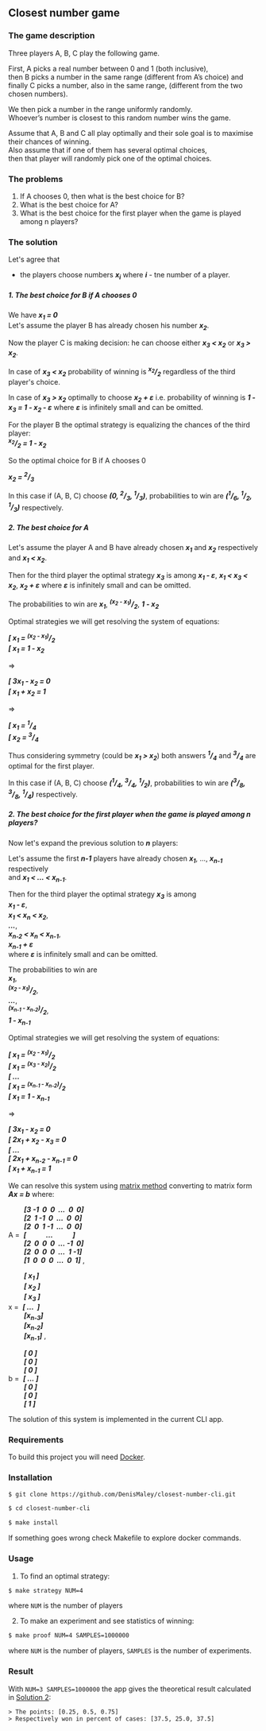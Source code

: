 ## Closest number game
### The game description

Three players A, B, C play the following game. 

First, A picks a real number between 0 and 1 (both inclusive),  
then B picks a number in the same range (different from A’s choice) and  
finally C picks a number, also in the same range, (different from the two chosen numbers). 

We then pick a number in the range uniformly randomly.  
Whoever’s number is closest to this random number wins the game. 

Assume that A, B and C all play optimally and their sole goal is to maximise their chances of winning.  
Also assume that if one of them has several optimal choices,  
then that player will randomly pick one of the optimal choices.

### The problems

1. If A chooses 0, then what is the best choice for B?
2. What is the best choice for A?
3. What is the best choice for the first player when the game is played among n players?

### The solution

Let's agree that 
* the players choose numbers ***x<sub>i</sub>*** where ***i*** - tne number of a player.

##### 1. The best choice for B if A chooses 0

We have ***x<sub>1</sub> = 0***  
Let's assume the player B has already chosen his number ***x<sub>2</sub>***.

Now the player C is making decision: he can choose either 
***x<sub>3</sub> < x<sub>2</sub>*** or 
***x<sub>3</sub> > x<sub>2</sub>***.

In case of ***x<sub>3</sub> < x<sub>2</sub>*** probability of winning is 
***<sup>x<sub>2</sub></sup>/<sub>2</sub>*** regardless of the third player's choice.

In case of ***x<sub>3</sub> > x<sub>2</sub>*** optimally to choose 
***x<sub>2</sub> + &epsilon;*** i.e.
probability of winning is ***1 - x<sub>3</sub> = 1 - x<sub>2</sub> - &epsilon;*** 
where ***&epsilon;*** is infinitely small and can be omitted.

For the player B the optimal strategy is equalizing the chances of the third player:  
***<sup>x<sub>2</sub></sup>/<sub>2</sub> = 1 - x<sub>2</sub>***  

So the optimal choice for B if A chooses 0 

***x<sub>2</sub> = <sup>2</sup>/<sub>3</sub>***

In this case if (A, B, C) choose ***(0, <sup>2</sup>/<sub>3</sub>, <sup>1</sup>/<sub>3</sub>)***,
probabilities to win are 
***(<sup>1</sup>/<sub>6</sub>, <sup>1</sup>/<sub>2</sub>, <sup>1</sup>/<sub>3</sub>)*** respectively.

##### 2. The best choice for A

Let's assume the player A and B have already 
chosen ***x<sub>1</sub>*** and ***x<sub>2</sub>*** respectively  
and ***x<sub>1</sub> < x<sub>2</sub>***.

Then for the third player the optimal strategy ***x<sub>3</sub>*** is among
***x<sub>1</sub> - &epsilon;***, 
***x<sub>1</sub> < x<sub>3</sub> < x<sub>2</sub>***,
***x<sub>2</sub> + &epsilon;*** 
where ***&epsilon;*** is infinitely small and can be omitted.

The probabilities to win are
***x<sub>1</sub>***, 
***<sup>(x<sub>2</sub> - x<sub>1</sub>)</sup>/<sub>2</sub>***,
***1 - x<sub>2</sub>*** 
 
Optimal strategies we will get resolving the system of equations:
 
***[ x<sub>1</sub> = <sup>(x<sub>2</sub> - x<sub>1</sub>)</sup>/<sub>2</sub>***  
***[ x<sub>1</sub> = 1 - x<sub>2</sub>***

=>

***[ 3x<sub>1</sub> - x<sub>2</sub> = 0***  
***[ x<sub>1</sub> + x<sub>2</sub> = 1***

=>

***[ x<sub>1</sub> = <sup>1</sup>/<sub>4</sub>***  
***[ x<sub>2</sub> = <sup>3</sup>/<sub>4</sub>***

Thus considering symmetry (could be ***x<sub>1</sub> > x<sub>2</sub>***) both answers 
***<sup>1</sup>/<sub>4</sub>*** and ***<sup>3</sup>/<sub>4</sub>*** are optimal for the first player.

In this case if (A, B, C) choose 
***(<sup>1</sup>/<sub>4</sub>, <sup>3</sup>/<sub>4</sub>, <sup>1</sup>/<sub>2</sub>)***,
probabilities to win are 
***(<sup>3</sup>/<sub>8</sub>, <sup>3</sup>/<sub>8</sub>, <sup>1</sup>/<sub>4</sub>)*** respectively.

##### 2. The best choice for the first player when the game is played among n players?

Now let's expand the previous solution to ***n*** players:

Let's assume the first ***n-1*** players have already 
chosen ***x<sub>1</sub>***, ..., ***x<sub>n-1</sub>*** respectively  
and ***x<sub>1</sub> < ... < x<sub>n-1</sub>***.

Then for the third player the optimal strategy ***x<sub>3</sub>*** is among  
***x<sub>1</sub> - &epsilon;***,  
***x<sub>1</sub> < x<sub>n</sub> < x<sub>2</sub>***,  
***...***,  
***x<sub>n-2</sub> < x<sub>n</sub> < x<sub>n-1</sub>***,  
***x<sub>n-1</sub> + &epsilon;***   
where ***&epsilon;*** is infinitely small and can be omitted.

The probabilities to win are  
***x<sub>1</sub>***,  
***<sup>(x<sub>2</sub> - x<sub>1</sub>)</sup>/<sub>2</sub>***,  
***...***,  
***<sup>(x<sub>n-1</sub> - x<sub>n-2</sub>)</sup>/<sub>2</sub>***,  
***1 - x<sub>n-1</sub>*** 
 
Optimal strategies we will get resolving the system of equations:
 
***[ x<sub>1</sub> = <sup>(x<sub>2</sub> - x<sub>1</sub>)</sup>/<sub>2</sub>***  
***[ x<sub>1</sub> = <sup>(x<sub>3</sub> - x<sub>2</sub>)</sup>/<sub>2</sub>***  
***[ ...***  
***[ x<sub>1</sub> = <sup>(x<sub>n-1</sub> - x<sub>n-2</sub>)</sup>/<sub>2</sub>***  
***[ x<sub>1</sub> = 1 - x<sub>n-1</sub>***

=>

***[ 3x<sub>1</sub> - x<sub>2</sub> = 0***  
***[ 2x<sub>1</sub> + x<sub>2</sub> - x<sub>3</sub> = 0***  
***[ ...***  
***[ 2x<sub>1</sub> + x<sub>n-2</sub> - x<sub>n-1</sub> = 0***  
***[ x<sub>1</sub> + x<sub>n-1</sub> = 1***

We can resolve this system  using 
[matrix method][Matrix method] 
converting to matrix form ***Ax = b*** where:

&nbsp;&nbsp;&nbsp;&nbsp;&nbsp;&nbsp;&nbsp;&nbsp;***[3&nbsp;-1&nbsp;&nbsp;0&nbsp;&nbsp;0&nbsp;&nbsp;...&nbsp;&nbsp;0&nbsp;&nbsp;0]***  
&nbsp;&nbsp;&nbsp;&nbsp;&nbsp;&nbsp;&nbsp;&nbsp;***[2&nbsp;&nbsp;1&nbsp;-1&nbsp;&nbsp;0&nbsp;&nbsp;...&nbsp;&nbsp;0&nbsp;&nbsp;0]***  
&nbsp;&nbsp;&nbsp;&nbsp;&nbsp;&nbsp;&nbsp;&nbsp;***[2&nbsp;&nbsp;0&nbsp;&nbsp;1&nbsp;-1&nbsp;&nbsp;...&nbsp;&nbsp;0&nbsp;&nbsp;0]***  
A&nbsp;=&nbsp;&nbsp;***[&nbsp;&nbsp;&nbsp;&nbsp;&nbsp;&nbsp;&nbsp;&nbsp;&nbsp;&nbsp;&nbsp;&nbsp;...&nbsp;&nbsp;&nbsp;&nbsp;&nbsp;&nbsp;&nbsp;&nbsp;&nbsp;&nbsp;&nbsp;&nbsp;]***    
&nbsp;&nbsp;&nbsp;&nbsp;&nbsp;&nbsp;&nbsp;&nbsp;***[2&nbsp;&nbsp;0&nbsp;&nbsp;0&nbsp;&nbsp;0&nbsp;&nbsp;...&nbsp;-1&nbsp;&nbsp;0]***  
&nbsp;&nbsp;&nbsp;&nbsp;&nbsp;&nbsp;&nbsp;&nbsp;***[2&nbsp;&nbsp;0&nbsp;&nbsp;0&nbsp;&nbsp;0&nbsp;&nbsp;...&nbsp;&nbsp;1&nbsp;-1]***  
&nbsp;&nbsp;&nbsp;&nbsp;&nbsp;&nbsp;&nbsp;&nbsp;***[1&nbsp;&nbsp;0&nbsp;&nbsp;0&nbsp;&nbsp;0&nbsp;&nbsp;...&nbsp;&nbsp;0&nbsp;&nbsp;1]***   ,

&nbsp;&nbsp;&nbsp;&nbsp;&nbsp;&nbsp;&nbsp;&nbsp;***[&nbsp;x<sub>1</sub>&nbsp;]***  
&nbsp;&nbsp;&nbsp;&nbsp;&nbsp;&nbsp;&nbsp;&nbsp;***[&nbsp;x<sub>2</sub>&nbsp;]***  
&nbsp;&nbsp;&nbsp;&nbsp;&nbsp;&nbsp;&nbsp;&nbsp;***[&nbsp;x<sub>3</sub>&nbsp;]***  
x&nbsp;=&nbsp;&nbsp;***[&nbsp;...&nbsp;&nbsp;]***  
&nbsp;&nbsp;&nbsp;&nbsp;&nbsp;&nbsp;&nbsp;&nbsp;***[x<sub>n-3</sub>]***  
&nbsp;&nbsp;&nbsp;&nbsp;&nbsp;&nbsp;&nbsp;&nbsp;***[x<sub>n-2</sub>]***  
&nbsp;&nbsp;&nbsp;&nbsp;&nbsp;&nbsp;&nbsp;&nbsp;***[x<sub>n-1</sub>]***  ,

&nbsp;&nbsp;&nbsp;&nbsp;&nbsp;&nbsp;&nbsp;&nbsp;***[&nbsp;0&nbsp;]***  
&nbsp;&nbsp;&nbsp;&nbsp;&nbsp;&nbsp;&nbsp;&nbsp;***[&nbsp;0&nbsp;]***  
&nbsp;&nbsp;&nbsp;&nbsp;&nbsp;&nbsp;&nbsp;&nbsp;***[&nbsp;0&nbsp;]***  
b&nbsp;=&nbsp;&nbsp;***[&nbsp;...&nbsp;]***  
&nbsp;&nbsp;&nbsp;&nbsp;&nbsp;&nbsp;&nbsp;&nbsp;***[&nbsp;0&nbsp;]***  
&nbsp;&nbsp;&nbsp;&nbsp;&nbsp;&nbsp;&nbsp;&nbsp;***[&nbsp;0&nbsp;]***  
&nbsp;&nbsp;&nbsp;&nbsp;&nbsp;&nbsp;&nbsp;&nbsp;***[&nbsp;1&nbsp;]***  

The solution of this system is implemented in the current CLI app.
### Requirements

To build this project you will need [Docker][Docker Install].

### Installation
```bash
$ git clone https://github.com/DenisMaley/closest-number-cli.git
```
```bash
$ cd closest-number-cli
```
```bash
$ make install
```

If something goes wrong check Makefile to explore docker commands.

### Usage
1. To find an optimal strategy:
```bash
$ make strategy NUM=4
```
where `NUM` is the number of players

2. To make an experiment and see statistics of winning:
```bash
$ make proof NUM=4 SAMPLES=1000000
```
where `NUM` is the number of players, `SAMPLES` is the number of experiments.

### Result

With `NUM=3 SAMPLES=1000000` the app gives the theoretical result calculated in [Solution 2](#2-the-best-choice-for-a):

```
> The points: [0.25, 0.5, 0.75]
> Respectively won in percent of cases: [37.5, 25.0, 37.5]
```

[Docker Install]:  https://docs.docker.com/install/
[Matrix method]:  https://en.wikipedia.org/wiki/System_of_linear_equations#Matrix_solution
